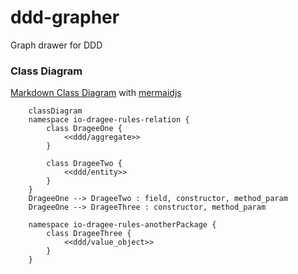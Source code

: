 # ddd-grapher

Graph drawer for DDD

### Class Diagram

[Markdown Class Diagram](./src/graphs/ddd-class-diagram.graph.ts) with [mermaidjs](https://github.com/mermaid-js/mermaid)

```mermaid
	classDiagram
	namespace io-dragee-rules-relation {
		class DrageeOne {
			<<ddd/aggregate>>
		}

		class DrageeTwo {
			<<ddd/entity>>
		}
	}
	DrageeOne --> DrageeTwo : field, constructor, method_param
	DrageeOne --> DrageeThree : constructor, method_param

	namespace io-dragee-rules-anotherPackage {
		class DrageeThree {
			<<ddd/value_object>>
		}
	}

```
